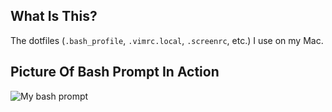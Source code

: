 What Is This?
-------------

The dotfiles (`.bash_profile`, `.vimrc.local`, `.screenrc`, etc.) I use on my
Mac.


Picture Of Bash Prompt In Action
--------------------------------

![My bash prompt](https://img.skitch.com/20110414-duxfx2dctty1schymgwcqy1cgc.png)
